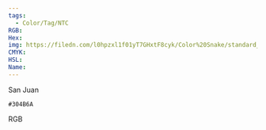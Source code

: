 ```yaml
---
tags:
  - Color/Tag/NTC
RGB:
Hex:
img: https://filedn.com/l0hpzxl1f01yT7GHxtF8cyk/Color%20Snake/standard_csv_to_svg//304B6A.svg
CMYK:
HSL:
Name:
---
```

San Juan
```palette
#304B6A
```
RGB
